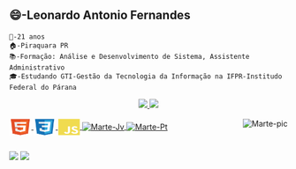 ##  😄-Leonardo Antonio Fernandes 
    🎈-21 anos 
    🏠-Piraquara PR
    📚-Formação: Análise e Desenvolvimento de Sistema, Assistente Administrativo
    🎓-Estudando GTI-Gestão da Tecnologia da Informação na IFPR-Institudo Federal do Párana 

<div align="center">
  <a href="https://github.com/Martysx">
  <img height="180em" src="https://github-readme-stats.vercel.app/api?username=Martysx&show_icons=true&theme=dark&include_all_commits=true&count_private=true"/>
  <img height="140em" src="https://github-readme-stats.vercel.app/api/top-langs/?username=Martysx&layout=compact&langs_count=7&theme=dark"/>
</div>

<div style="display: inline_block"><br>
  <img align="center" alt="Marte-HTML" height="30" width="40" src="https://raw.githubusercontent.com/devicons/devicon/master/icons/html5/html5-original.svg">
  <img align="center" alt="Marte-CSS" height="30" width="40" src="https://raw.githubusercontent.com/devicons/devicon/master/icons/css3/css3-original.svg">
  <img align="center" alt="Marte-Js" height="30" width="40" src="https://raw.githubusercontent.com/devicons/devicon/master/icons/javascript/javascript-plain.svg">
  <img align="center" alt="Marte-Jv" height="30" width="40" src="https://cdn.jsdelivr.net/gh/devicons/devicon/icons/java/java-original-wordmark.svg">
    <img align="center" alt="Marte-Pt" height="30" width="40" src="https://icongr.am/devicon/python-original.svg">
  <img align="right" alt="Marte-pic" height="150" style="border radius:50px; "src="https://cdn.discordapp.com/attachments/755701025784201277/1053345530727645234/natsu.gif">
</div>

##
  
<div>  
  <a href = "mailto: martysx.aa@gmail.com"><img src="https://img.shields.io/badge/-Gmail-%23333?style=for-the-badge&logo=gmail&logoColor=white" target="_blank"></a>
  <a href="https://www.linkedin.com/in/leonardo-antonio-12166425a/" target="_blank"><img src="https://img.shields.io/badge/-LinkedIn-%230077B5?style=for-the-badge&logo=linkedin&logoColor=white" target="_blank"></a>
</div>


